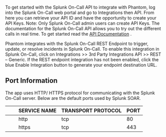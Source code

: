 [comment]: # " File: README.md"
[comment]: # "Copyright (c) 2018-2022 Splunk Inc."
[comment]: # ""
[comment]: # "Licensed under Apache 2.0 (https://www.apache.org/licenses/LICENSE-2.0.txt)"
[comment]: # ""
[comment]: # ""
To get started with the Splunk On-Call API to integrate with Phantom, log into the Splunk On-Call
web portal and go to Integrations then API. From here you can retrieve your API ID and have the
opportunity to create your API Keys. Note: Only Splunk On-Call admin users can create API Keys. The
documentation for the Splunk On-Call API allows you to try out the different calls in real time. To
get started read the [API Documentation](https://portal.victorops.com/api-docs/#/) .  
  
Phantom integrates with the Splunk On-Call REST Endpoint to trigger, update, or resolve incidents in
Splunk On-Call. To enable this integration in Splunk On-Call, click on Integrations \>\> 3rd Party
Integrations API \>\> REST – Generic. If the REST endpoint integration has not been enabled, click
the blue Enable Integration button to generate your endpoint destination URL.

## Port Information

The app uses HTTP/ HTTPS protocol for communicating with the Splunk On-Call server. Below are the
default ports used by Splunk SOAR.

|         SERVICE NAME | TRANSPORT PROTOCOL | PORT |
|----------------------|--------------------|------|
|         http         | tcp                | 80   |
|         https        | tcp                | 443  |
